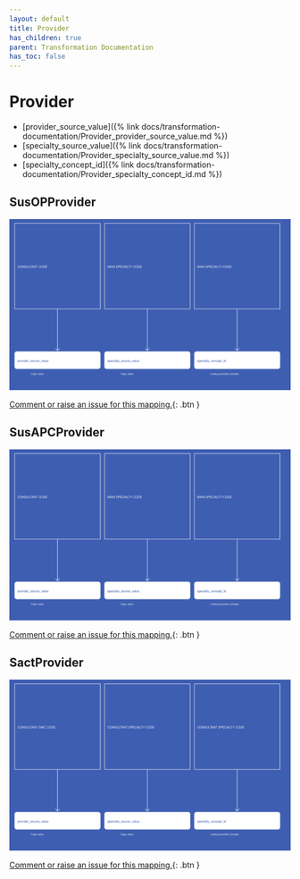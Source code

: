 ```yaml
---
layout: default
title: Provider
has_children: true
parent: Transformation Documentation
has_toc: false
---
```


# Provider
* [provider_source_value]({% link docs/transformation-documentation/Provider_provider_source_value.md %})
* [specialty_source_value]({% link docs/transformation-documentation/Provider_specialty_source_value.md %})
* [specialty_concept_id]({% link docs/transformation-documentation/Provider_specialty_concept_id.md %})

## SusOPProvider
<a href="SusOPProvider.svg" target="_blank"><img src="SusOPProvider.svg" /></a>

[Comment or raise an issue for this mapping.](https://github.com/answerdigital/oxford-omop-data-mapper/issues/new?title=SusOPProvider%20mapping){: .btn }
## SusAPCProvider
<a href="SusAPCProvider.svg" target="_blank"><img src="SusAPCProvider.svg" /></a>

[Comment or raise an issue for this mapping.](https://github.com/answerdigital/oxford-omop-data-mapper/issues/new?title=SusAPCProvider%20mapping){: .btn }
## SactProvider
<a href="SactProvider.svg" target="_blank"><img src="SactProvider.svg" /></a>

[Comment or raise an issue for this mapping.](https://github.com/answerdigital/oxford-omop-data-mapper/issues/new?title=SactProvider%20mapping){: .btn }
